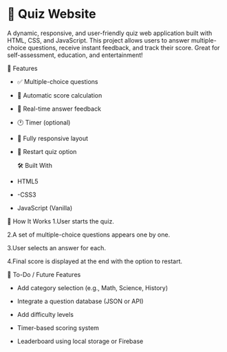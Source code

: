 # 🧠 Quiz Website

A dynamic, responsive, and user-friendly quiz web application built with HTML, CSS, and JavaScript. This project allows users to answer multiple-choice questions, receive instant feedback, and track their score. Great for self-assessment, education, and entertainment!

🚀 Features
- ✅ Multiple-choice questions

- 🧮 Automatic score calculation

- 🔁 Real-time answer feedback

- 🕐 Timer (optional)

- 📱 Fully responsive layout

- 🔄 Restart quiz option

  🛠️ Built With
- HTML5

- -CSS3

- JavaScript (Vanilla)

 🧠 How It Works
1.User starts the quiz.

2.A set of multiple-choice questions appears one by one.

3.User selects an answer for each.

4.Final score is displayed at the end with the option to restart.

📌 To-Do / Future Features
-  Add category selection (e.g., Math, Science, History)

 - Integrate a question database (JSON or API)

 - Add difficulty levels

 - Timer-based scoring system

 - Leaderboard using local storage or Firebase
